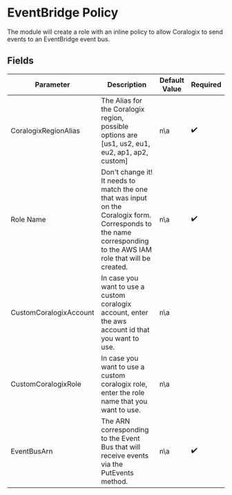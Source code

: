 # EventBridge Policy

The module will create a role with an inline policy to allow Coralogix to send events to an EventBridge event bus.

## Fields

| Parameter              | Description                                                                                                                                                      | Default Value | Required           |
|------------------------|------------------------------------------------------------------------------------------------------------------------------------------------------------------|---------------|--------------------|
| CoralogixRegionAlias   | The Alias for the Coralogix region, possible options are [us1, us2, eu1, eu2, ap1, ap2, custom]                                                                  | n\a           | :heavy_check_mark: |
| Role Name              | Don't change it! It needs to match the one that was input on the Coralogix form. Corresponds to the name corresponding to the AWS IAM role that will be created. | n\a           | :heavy_check_mark: |
| CustomCoralogixAccount | In case you want to use a custom coralogix account, enter the aws account id that you want to use.                                                               | n\a           |                    |
| CustomCoralogixRole    | In case you want to use a custom coralogix role, enter the role name that you want to use.                                                                       | n\a           |                    |
| EventBusArn            | The ARN corresponding to the Event Bus that will receive events via the PutEvents method.                                                                        | n\a           | :heavy_check_mark: |

